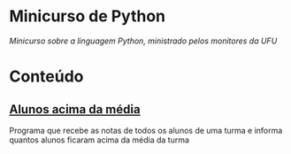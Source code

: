 # Minicurso de Python 

_Minicurso sobre a linguagem Python, ministrado pelos monitores da UFU_

# Conteúdo

## [Alunos acima da média](https://github.com/Ellen172/minicursoPython-alunosAcimaMedia)
Programa que recebe as notas de todos os alunos de uma turma e informa quantos alunos ficaram acima da média da turma

